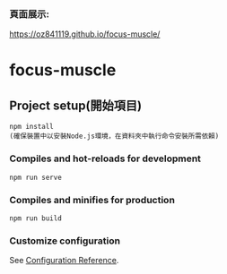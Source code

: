 ### 頁面展示: 
<https://oz841119.github.io/focus-muscle/>



# focus-muscle

## Project setup(開始項目)
```
npm install
(確保裝置中以安裝Node.js環境，在資料夾中執行命令安裝所需依賴)
```

### Compiles and hot-reloads for development
```
npm run serve
```

### Compiles and minifies for production
```
npm run build
```

### Customize configuration
See [Configuration Reference](https://cli.vuejs.org/config/).
